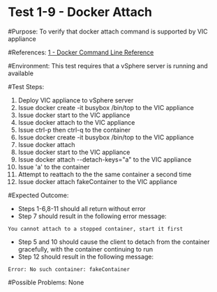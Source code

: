 Test 1-9 - Docker Attach
=======

#Purpose:
To verify that docker attach command is supported by VIC appliance

#References:
[1 - Docker Command Line Reference](https://docs.docker.com/engine/reference/commandline/attach/)

#Environment:
This test requires that a vSphere server is running and available

#Test Steps:
1. Deploy VIC appliance to vSphere server
2. Issue docker create -it busybox /bin/top to the VIC appliance
3. Issue docker start <containerID> to the VIC appliance
4. Issue docker attach <containerID> to the VIC appliance
5. Issue ctrl-p then ctrl-q to the container
6. Issue docker create -it busybox /bin/top to the VIC appliance
7. Issue docker attach <containerID>
8. Issue docker start <containerID> to the VIC appliance
9. Issue docker attach --detach-keys="a" <containerID> to the VIC appliance
10. Issue 'a' to the container
11. Attempt to reattach to the the same container a second time 
12. Issue docker attach fakeContainer to the VIC appliance


#Expected Outcome:
* Steps 1-6,8-11 should all return without error
* Step 7 should result in the following error message:  
```
You cannot attach to a stopped container, start it first
```
* Step 5 and 10 should cause the client to detach from the container gracefully, with the container continuing to run
* Step 12 should result in the following message:  
 ```
 Error: No such container: fakeContainer
 ```

#Possible Problems:
None
